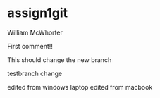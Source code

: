 # assign1git

William McWhorter

First comment!!

This should change the new branch

testbranch change

edited from windows laptop
edited from macbook
